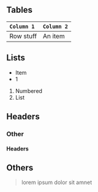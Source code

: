 ## Tables
| `Column 1` | `Column 2`|
| :-----------  | :-------------
|  Row stuff       | An item

## Lists
* Item 
* 1
1. Numbered
2. List


## Headers
### Other
#### Headers

## Others
> lorem ipsum dolor sit amnet
